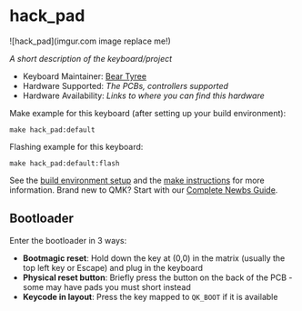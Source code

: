 # hack_pad

![hack_pad](imgur.com image replace me!)

*A short description of the keyboard/project*

* Keyboard Maintainer: [Bear Tyree](https://github.com/BearTyree)
* Hardware Supported: *The PCBs, controllers supported*
* Hardware Availability: *Links to where you can find this hardware*

Make example for this keyboard (after setting up your build environment):

    make hack_pad:default

Flashing example for this keyboard:

    make hack_pad:default:flash

See the [build environment setup](https://docs.qmk.fm/#/getting_started_build_tools) and the [make instructions](https://docs.qmk.fm/#/getting_started_make_guide) for more information. Brand new to QMK? Start with our [Complete Newbs Guide](https://docs.qmk.fm/#/newbs).

## Bootloader

Enter the bootloader in 3 ways:

* **Bootmagic reset**: Hold down the key at (0,0) in the matrix (usually the top left key or Escape) and plug in the keyboard
* **Physical reset button**: Briefly press the button on the back of the PCB - some may have pads you must short instead
* **Keycode in layout**: Press the key mapped to `QK_BOOT` if it is available
